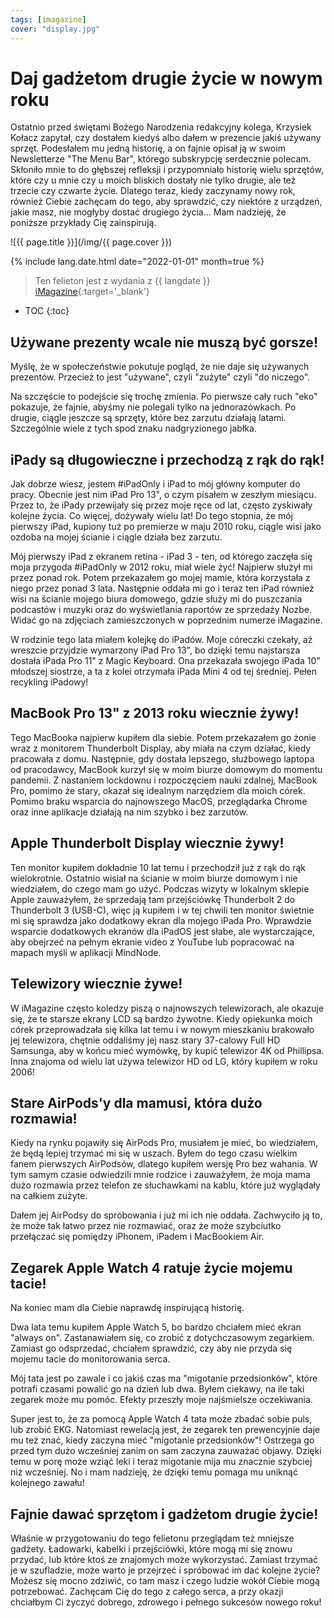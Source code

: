```yaml
---
tags: [imagazine]
cover: "display.jpg"
---
```


# Daj gadżetom drugie życie w nowym roku

Ostatnio przed świętami Bożego Narodzenia redakcyjny kolega, Krzysiek Kołacz zapytał, czy dostałem kiedyś albo dałem w prezencie jakiś używany sprzęt. Podesłałem mu jedną historię, a on fajnie opisał ją w swoim Newsletterze "The Menu Bar", którego subskrypcję serdecznie polecam. Skłoniło mnie to do głębszej refleksji i przypomniało historię wielu sprzętów, które czy u mnie czy u moich bliskich dostały nie tylko drugie, ale też trzecie czy czwarte życie. Dlatego teraz, kiedy zaczynamy nowy rok, również Ciebie zachęcam do tego, aby sprawdzić, czy niektóre z urządzeń, jakie masz, nie mogłyby dostać drugiego życia… Mam nadzieję, że poniższe przykłady Cię zainspirują.

<!--More-->

![{{ page.title }}](/img/{{ page.cover }})

{% include lang.date.html date="2022-01-01" month=true %}

> Ten felieton jest z wydania z {{ langdate }} [iMagazine](https://imagazine.pl){:target='_blank'}

* TOC
{:toc}

## Używane prezenty wcale nie muszą być gorsze!

Myślę, że w społeczeństwie pokutuje pogląd, że nie daje się używanych prezentów. Przecież to jest "używane", czyli "zużyte" czyli "do niczego".

Na szczęście to podejście się trochę zmienia. Po pierwsze cały ruch "eko" pokazuje, że fajnie, abyśmy nie polegali tylko na jednorazówkach. Po drugie, ciągle jeszcze są sprzęty, które bez zarzutu działają latami. Szczególnie wiele z tych spod znaku nadgryzionego jabłka.

## iPady są długowieczne i przechodzą z rąk do rąk!

Jak dobrze wiesz, jestem #iPadOnly i iPad to mój główny komputer do pracy. Obecnie jest nim iPad Pro 13", o czym pisałem w zeszłym miesiącu. Przez to, że iPady przewijały się przez moje ręce od lat, często zyskiwały kolejne życia. Co więcej, dożywały wielu lat! Do tego stopnia, że mój pierwszy iPad, kupiony tuż po premierze w maju 2010 roku, ciągle wisi jako ozdoba na mojej ścianie i ciągle działa bez zarzutu.

Mój pierwszy iPad z ekranem retina - iPad 3 - ten, od którego zaczęła się moja przygoda #iPadOnly w 2012 roku, miał wiele żyć! Najpierw służył mi przez ponad rok. Potem przekazałem go mojej mamie, która korzystała z niego przez ponad 3 lata. Następnie oddała mi go i teraz ten iPad również wisi na ścianie mojego biura domowego, gdzie służy mi do puszczania podcastów i muzyki oraz do wyświetlania raportów ze sprzedaży Nozbe. Widać go na zdjęciach zamieszczonych w poprzednim numerze iMagazine.

W rodzinie tego lata miałem kolejkę do iPadów. Moje córeczki czekały, aż wreszcie przyjdzie wymarzony iPad Pro 13", bo dzięki temu najstarsza dostała iPada Pro 11" z Magic Keyboard. Ona przekazała swojego iPada 10" młodszej siostrze, a ta z kolei otrzymała iPada Mini 4 od tej średniej. Pełen recykling iPadowy!

## MacBook Pro 13" z 2013 roku wiecznie żywy!

Tego MacBooka najpierw kupiłem dla siebie. Potem przekazałem go żonie wraz z monitorem Thunderbolt Display, aby miała na czym działać, kiedy pracowała z domu. Następnie, gdy dostała lepszego, służbowego laptopa od pracodawcy, MacBook kurzył się w moim biurze domowym do momentu pandemii. Z nastaniem lockdownu i rozpoczęciem nauki zdalnej, MacBook Pro, pomimo że stary, okazał się idealnym narzędziem dla moich córek. Pomimo braku wsparcia do najnowszego MacOS, przeglądarka Chrome oraz inne aplikacje działają na nim szybko i bez zarzutów.

## Apple Thunderbolt Display wiecznie żywy!

Ten monitor kupiłem dokładnie 10 lat temu i przechodził już z rąk do rąk wielokrotnie. Ostatnio wisiał na ścianie w moim biurze domowym i nie wiedziałem, do czego mam go użyć. Podczas wizyty w lokalnym sklepie Apple zauważyłem, że sprzedają tam przejściówkę Thunderbolt 2 do Thunderbolt 3 (USB-C), więc ją kupiłem i w tej chwili ten monitor świetnie mi się sprawdza jako dodatkowy ekran dla mojego iPada Pro. Wprawdzie wsparcie dodatkowych ekranów dla iPadOS jest słabe, ale wystarczające, aby obejrzeć na pełnym ekranie video z YouTube lub popracować na mapach myśli w aplikacji MindNode.

## Telewizory wiecznie żywe!

W iMagazine często koledzy piszą o najnowszych telewizorach, ale okazuje się, że te starsze ekrany LCD są bardzo żywotne. Kiedy opiekunka moich córek przeprowadzała się kilka lat temu i w nowym mieszkaniu brakowało jej telewizora, chętnie oddaliśmy jej nasz stary 37-calowy Full HD Samsunga, aby w końcu mieć wymówkę, by kupić telewizor 4K od Phillipsa. Inna znajoma od wielu lat używa telewizor HD od LG, który kupiłem w roku 2006!

## Stare AirPods'y dla mamusi, która dużo rozmawia!

Kiedy na rynku pojawiły się AirPods Pro, musiałem je mieć, bo wiedziałem, że będą lepiej trzymać mi się w uszach. Byłem do tego czasu wielkim fanem pierwszych AirPodsów, dlatego kupiłem wersję Pro bez wahania. W tym samym czasie odwiedzili mnie rodzice i zauważyłem, że moja mama dużo rozmawia przez telefon ze słuchawkami na kablu, które już wyglądały na całkiem zużyte.

Dałem jej AirPodsy do spróbowania i już mi ich nie oddała. Zachwyciło ją to, że może tak łatwo przez nie rozmawiać, oraz że może szybciutko przełączać się pomiędzy iPhonem, iPadem i MacBookiem Air.

## Zegarek Apple Watch 4 ratuje życie mojemu tacie!

Na koniec mam dla Ciebie naprawdę inspirującą historię.

Dwa lata temu kupiłem Apple Watch 5, bo bardzo chciałem mieć ekran "always on". Zastanawiałem się, co zrobić z dotychczasowym zegarkiem. Zamiast go odsprzedać, chciałem sprawdzić, czy aby nie przyda się mojemu tacie do monitorowania serca.

Mój tata jest po zawale i co jakiś czas ma "migotanie przedsionków", które potrafi czasami powalić go na dzień lub dwa. Byłem ciekawy, na ile taki zegarek może mu pomóc. Efekty przeszły moje najśmielsze oczekiwania.

Super jest to, że za pomocą Apple Watch 4 tata może zbadać sobie puls, lub zrobić EKG. Natomiast rewelacją jest, że zegarek ten prewencyjnie daje mu też znać, kiedy zaczyna mieć "migotanie przedsionków"! Ostrzega go przed tym dużo wcześniej zanim on sam zaczyna zauważać objawy. Dzięki temu w porę może wziąć leki i teraz migotanie mija mu znacznie szybciej niż wcześniej. No i mam nadzieję, że dzięki temu pomaga mu uniknąć kolejnego zawału!

## Fajnie dawać sprzętom i gadżetom drugie życie!

Właśnie w przygotowaniu do tego felietonu przeglądam też mniejsze gadżety. Ładowarki, kabelki i przejściówki, które mogą mi się znowu przydać, lub które ktoś ze znajomych może wykorzystać. Zamiast trzymać je w szufladzie, może warto je przejrzeć i spróbować im dać kolejne życie? Możesz się mocno zdziwić, co tam masz i czego ludzie wokół Ciebie mogą potrzebować. Zachęcam Cię do tego z całego serca, a przy okazji chciałbym Ci życzyć dobrego, zdrowego i pełnego sukcesów nowego roku!


[n]: https://michael.gratis/nozbe_pl
[np]: https://michael.gratis/nozbepersonal_pl